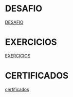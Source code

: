 
# DESAFIO

[DESAFIO](/Sprint%206/Desafio/README.md)

# EXERCICIOS

[EXERCICIOS](/Sprint%206/Exercicios)

# CERTIFICADOS

[certificados](/Sprint%206/Certificados)
